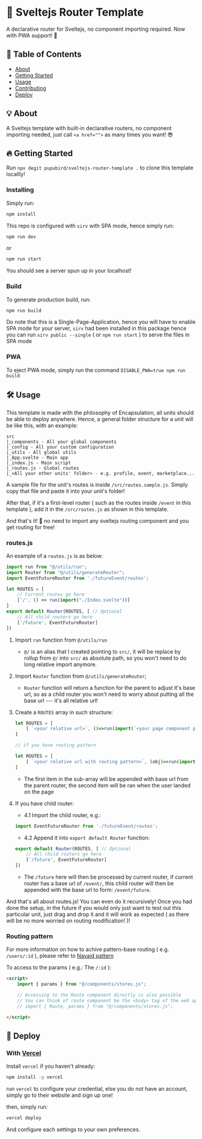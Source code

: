 # 🧭 Sveltejs Router Template

A declarative router for Sveltejs, no component importing required. Now with PWA support! 🥳

## 📃 Table of Contents

- [About](#about)
- [Getting Started](#getting_started)
- [Usage](#usage)
- [Contributing](../CONTRIBUTING.md)
- [Deploy](#deploy)

## 💡 About <a name = "about"></a>

A Sveltejs template with built-in declarative routers, no component importing needed, just call `<a href="">` as many times you want! 😎

## 🔥 Getting Started <a name = "getting_started"></a>

Run `npx degit pupubird/sveltejs-router-template .` to clone this template locallly!

### Installing

Simply run:

```bash
npm install
```

This repo is configured with `sirv` with SPA mode, hence simply run:

```bash
npm run dev
```

or

```bash
npm run start
```

You should see a server spun up in your localhost!

### Build

To generate production build, run:

```bash
npm run build
```

Do note that this is a Single-Page-Application, hence you will have to enable SPA mode for your server, `sirv` had been installed in this package hence you can run `sirv public --single` ( or `npm run start` ) to serve the files in SPA mode

### PWA

To eject PWA mode, simply run the command `DISABLE_PWA=true npm run build`

## 🛠 Usage <a name = "usage"></a>

This template is made with the philosophy of Encapsulation, all units should be able to deploy anywhere.
Hence, a general folder structure for a unit will be like this, with an example:

```folder
src
|_components - All your global components
|_config - All your custom configuration
|_utils - All global utils
|_App.svelte - Main app
|_index.js - Main script
|_routes.js - Global routes
|_<All your other units' folder> - e.g. profile, event, marketplace...
```

A sample file for the unit's routes is inside `/src/routes.sample.js`. Simply copy that file and paste it into your unit's folder!

After that, if it's a first-level router ( such as the routes inside `/event` in this template ), add it in the `/src/routes.js` as shown in this template.

And that's it! 🥳 no need to import any sveltejs routing component and you get routing for free!

### routes.js

An example of a `routes.js` is as below:

```javascript
import run from "@/utils/run";
import Router from "@/utils/generateRouter";
import EventFutureRouter from './futureEvent/routes';

let ROUTES = [
    // Current routes go here
    ['/', () => run(import("./Index.svelte"))]
]
export default Router(ROUTES, [ // Optional 
    // All child routers go here
    ['/future', EventFutureRouter]
])
```

1. Import `run` function from `@/utils/run`
    - `@/` is an alias that I created pointing to `src/`, it will be replace by rollup from `@/` into `src/` as absolute path, so you won't need to do long relative import anymore.
2. Import `Router` function from `@/utils/generateRouter`;
    - `Router` function will return a function for the parent to adjust it's base url, so as a child router you won't need to worry about putting all the base url --- it's all relative url!
3. Create a `ROUTES` array in such structure:

    ```javascript
    let ROUTES = [
        [ `<your relative url>`, ()=>run(import(`<your page component path, recommend to be relative>`)) ],
    ]

    // if you have routing pattern

    let ROUTES = [
        [ `<your relative url with routing pattern>`, (obj)=>run(import(`<your page component path, recommend to be relative>`),obj) ],
    ]
    ```

     - The first item in the sub-array will be appended with base url from the parent router, the second item will be ran when the user landed on the page

4. If you have child router:
    - 4.1 Import the child router, e.g.:

    ```javascript
    import EventFutureRouter from './futureEvent/routes';
    ```

    - 4.2 Append it into `export default Router` function:

    ```javascript
    export default Router(ROUTES, [ // Optional
        // All child routers go here
        ['/future', EventFutureRouter]
    ])
    ```

    - The `/future` here will then be processed by current router, if current router has a base url of `/event/`, this child router will then be appended with the base url to form: `/event/future`.

And that's all about routes.js! You can even do it recursively!
Once you had done the setup, in the future if you would only just want to test out this particular unit, just drag and drop it and it will work as expected ( as there will be no more worried on routing modification! )!

### Routing pattern

For more information on how to achive pattern-base routing ( e.g. `/users/:id` ), please refer to [Navaid pattern](https://github.com/lukeed/navaid#pattern)

To access to the params ( e.g.: The `/:id` ):

```html
<script>
    import { params } from "@/components/stores.js";

    // Accessing to the Route component directly is also possible
    // You can think of route component be the <body> tag of the web app
	// import { Route, params } from "@/components/stores.js";

</script>
```

## 🚀 Deploy <a name = "deploy"></a>

### With [Vercel](https://vercel.com/)

Install `vercel` if you haven't already:

```bash
npm install -g vercel
```

run `vercel` to configure your credential, else you do not have an account, simply go to their website and sign up one!

then, simply run:

```bash
vercel deploy
```

And configure each settings to your own preferences.
